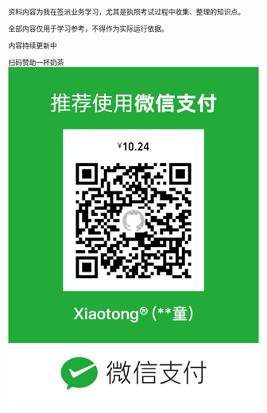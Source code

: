 资料内容为我在签派业务学习，尤其是执照考试过程中收集、整理的知识点。

全部内容仅用于学习参考，不得作为实际运行依据。

内容持续更新中

扫码赞助一杯奶茶![](/assets/IMG_5999.JPG)

